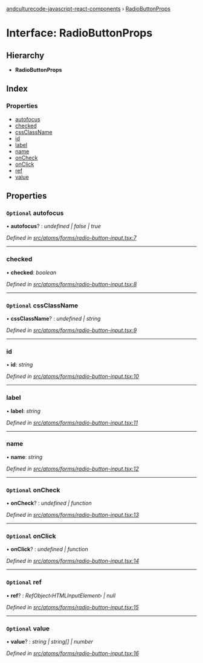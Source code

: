 [andculturecode-javascript-react-components](../README.md) › [RadioButtonProps](radiobuttonprops.md)

# Interface: RadioButtonProps

## Hierarchy

* **RadioButtonProps**

## Index

### Properties

* [autofocus](radiobuttonprops.md#optional-autofocus)
* [checked](radiobuttonprops.md#checked)
* [cssClassName](radiobuttonprops.md#optional-cssclassname)
* [id](radiobuttonprops.md#id)
* [label](radiobuttonprops.md#label)
* [name](radiobuttonprops.md#name)
* [onCheck](radiobuttonprops.md#optional-oncheck)
* [onClick](radiobuttonprops.md#optional-onclick)
* [ref](radiobuttonprops.md#optional-ref)
* [value](radiobuttonprops.md#optional-value)

## Properties

### `Optional` autofocus

• **autofocus**? : *undefined | false | true*

*Defined in [src/atoms/forms/radio-button-input.tsx:7](https://github.com/AndcultureCode/AndcultureCode.JavaScript.React.Components/blob/70e5ccf/src/atoms/forms/radio-button-input.tsx#L7)*

___

###  checked

• **checked**: *boolean*

*Defined in [src/atoms/forms/radio-button-input.tsx:8](https://github.com/AndcultureCode/AndcultureCode.JavaScript.React.Components/blob/70e5ccf/src/atoms/forms/radio-button-input.tsx#L8)*

___

### `Optional` cssClassName

• **cssClassName**? : *undefined | string*

*Defined in [src/atoms/forms/radio-button-input.tsx:9](https://github.com/AndcultureCode/AndcultureCode.JavaScript.React.Components/blob/70e5ccf/src/atoms/forms/radio-button-input.tsx#L9)*

___

###  id

• **id**: *string*

*Defined in [src/atoms/forms/radio-button-input.tsx:10](https://github.com/AndcultureCode/AndcultureCode.JavaScript.React.Components/blob/70e5ccf/src/atoms/forms/radio-button-input.tsx#L10)*

___

###  label

• **label**: *string*

*Defined in [src/atoms/forms/radio-button-input.tsx:11](https://github.com/AndcultureCode/AndcultureCode.JavaScript.React.Components/blob/70e5ccf/src/atoms/forms/radio-button-input.tsx#L11)*

___

###  name

• **name**: *string*

*Defined in [src/atoms/forms/radio-button-input.tsx:12](https://github.com/AndcultureCode/AndcultureCode.JavaScript.React.Components/blob/70e5ccf/src/atoms/forms/radio-button-input.tsx#L12)*

___

### `Optional` onCheck

• **onCheck**? : *undefined | function*

*Defined in [src/atoms/forms/radio-button-input.tsx:13](https://github.com/AndcultureCode/AndcultureCode.JavaScript.React.Components/blob/70e5ccf/src/atoms/forms/radio-button-input.tsx#L13)*

___

### `Optional` onClick

• **onClick**? : *undefined | function*

*Defined in [src/atoms/forms/radio-button-input.tsx:14](https://github.com/AndcultureCode/AndcultureCode.JavaScript.React.Components/blob/70e5ccf/src/atoms/forms/radio-button-input.tsx#L14)*

___

### `Optional` ref

• **ref**? : *RefObject‹HTMLInputElement› | null*

*Defined in [src/atoms/forms/radio-button-input.tsx:15](https://github.com/AndcultureCode/AndcultureCode.JavaScript.React.Components/blob/70e5ccf/src/atoms/forms/radio-button-input.tsx#L15)*

___

### `Optional` value

• **value**? : *string | string[] | number*

*Defined in [src/atoms/forms/radio-button-input.tsx:16](https://github.com/AndcultureCode/AndcultureCode.JavaScript.React.Components/blob/70e5ccf/src/atoms/forms/radio-button-input.tsx#L16)*
